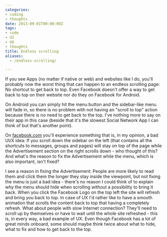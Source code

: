```yaml
---
categories:
- coding
- thoughts
date: 2013-09-01T00:00:00Z
tags:
- code
- UI
- UX
- thoughts
title: Endless scrolling
aliases:
  - /endless-scrolling/

---
```


If you see Apps (no matter if native or web) and websites like I do, you'll probably now the worst thing that can happen to an endless scrolling page: No shortcut to get back to top. Even Facebook doesn't offer a way to get back to top on their website nor do they on Facebook for Android.

On Android you can simply hit the menu button and the sidebar-like menu will fade in, so there is no problem with not having an "scroll to top" action because there is no need to get back to the top. I've nothing more to say on their app in this case (beside that it's the slowest Social Network App I can think of but that's another point).

On [facebook.com](http://facebook.com) you'll experience something that is, in my opinion, a bad UI/X idea: If you scroll down the sidebar on the left (that contains all the shortcuts to messages, groups and pages) will stay on top of the page while the Advertisement section on the right scrolls down - who thought of this? And what's the reason to fix the Advertisement while the menu, which is also important, isn't fixed?

I see a reason in fixing the Advertisement: People are more likely to read them and click them the longer they stay inside the viewpoint, but not fixing the menu is just a bad idea - there's no reason I could think of to explain why the menu should hide when scrolling without a possibility to bring it back. When you click the Facebook Logo on the top left the site will refresh and bring you back to top. In case of UX I'd rather like to have a smooth animation that scrolls the content back to top that having a completely refresh. What about people with slow Internet connection? They'll need to scroll up by themselves or have to wait until the whole site refreshed - this is, in every way, a bad example of UX. Even though Facebook has a lot of great minds onboard, some should maybe think twice about what to hide, what to fix and how to get back to the top.
